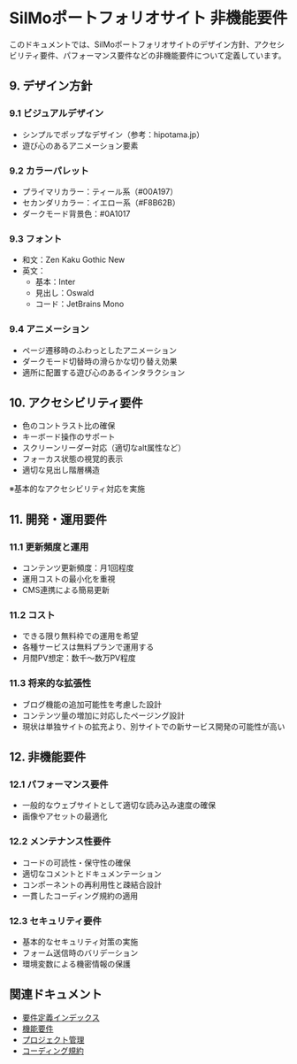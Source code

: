 # SilMoポートフォリオサイト 非機能要件

このドキュメントでは、SilMoポートフォリオサイトのデザイン方針、アクセシビリティ要件、パフォーマンス要件などの非機能要件について定義しています。

## 9. デザイン方針

### 9.1 ビジュアルデザイン
- シンプルでポップなデザイン（参考：hipotama.jp）
- 遊び心のあるアニメーション要素

### 9.2 カラーパレット
- プライマリカラー：ティール系（#00A197）
- セカンダリカラー：イエロー系（#F8B62B）
- ダークモード背景色：#0A1017

### 9.3 フォント
- 和文：Zen Kaku Gothic New
- 英文：
  - 基本：Inter
  - 見出し：Oswald
  - コード：JetBrains Mono

### 9.4 アニメーション
- ページ遷移時のふわっとしたアニメーション
- ダークモード切替時の滑らかな切り替え効果
- 適所に配置する遊び心のあるインタラクション

## 10. アクセシビリティ要件

- 色のコントラスト比の確保
- キーボード操作のサポート
- スクリーンリーダー対応（適切なalt属性など）
- フォーカス状態の視覚的表示
- 適切な見出し階層構造

※基本的なアクセシビリティ対応を実施

## 11. 開発・運用要件

### 11.1 更新頻度と運用
- コンテンツ更新頻度：月1回程度
- 運用コストの最小化を重視
- CMS連携による簡易更新

### 11.2 コスト
- できる限り無料枠での運用を希望
- 各種サービスは無料プランで運用する
- 月間PV想定：数千〜数万PV程度

### 11.3 将来的な拡張性
- ブログ機能の追加可能性を考慮した設計
- コンテンツ量の増加に対応したページング設計
- 現状は単独サイトの拡充より、別サイトでの新サービス開発の可能性が高い

## 12. 非機能要件

### 12.1 パフォーマンス要件
- 一般的なウェブサイトとして適切な読み込み速度の確保
- 画像やアセットの最適化

### 12.2 メンテナンス性要件
- コードの可読性・保守性の確保
- 適切なコメントとドキュメンテーション
- コンポーネントの再利用性と疎結合設計
- 一貫したコーディング規約の適用

### 12.3 セキュリティ要件
- 基本的なセキュリティ対策の実施
- フォーム送信時のバリデーション
- 環境変数による機密情報の保護

## 関連ドキュメント

- [要件定義インデックス](./index.md)
- [機能要件](./機能要件.md)
- [プロジェクト管理](./プロジェクト管理.md)
- [コーディング規約](../コーディング規約/index.md) 
